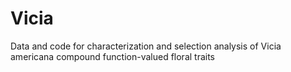 # Vicia
 Data and code for characterization and selection analysis of Vicia americana compound function-valued floral traits
